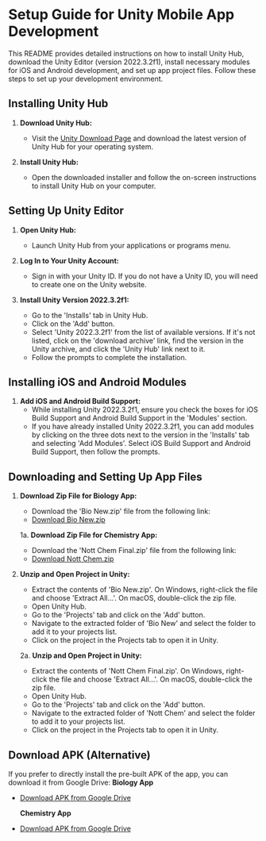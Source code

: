 # Setup Guide for Unity Mobile App Development

This README provides detailed instructions on how to install Unity Hub, download the Unity Editor (version 2022.3.2f1), install necessary modules for iOS and Android development, and set up app project files. Follow these steps to set up your development environment.

## Installing Unity Hub

1. **Download Unity Hub:**
   - Visit the [Unity Download Page](https://unity.com/download) and download the latest version of Unity Hub for your operating system.

2. **Install Unity Hub:**
   - Open the downloaded installer and follow the on-screen instructions to install Unity Hub on your computer.

## Setting Up Unity Editor

1. **Open Unity Hub:**
   - Launch Unity Hub from your applications or programs menu.

2. **Log In to Your Unity Account:**
   - Sign in with your Unity ID. If you do not have a Unity ID, you will need to create one on the Unity website.

3. **Install Unity Version 2022.3.2f1:**
   - Go to the 'Installs' tab in Unity Hub.
   - Click on the 'Add' button.
   - Select 'Unity 2022.3.2f1' from the list of available versions. If it's not listed, click on the 'download archive' link, find the version in the Unity archive, and click the 'Unity Hub' link next to it.
   - Follow the prompts to complete the installation.

## Installing iOS and Android Modules

1. **Add iOS and Android Build Support:**
   - While installing Unity 2022.3.2f1, ensure you check the boxes for iOS Build Support and Android Build Support in the 'Modules' section.
   - If you have already installed Unity 2022.3.2f1, you can add modules by clicking on the three dots next to the version in the 'Installs' tab and selecting 'Add Modules'. Select iOS Build Support and Android Build Support, then follow the prompts.

## Downloading and Setting Up App Files

1. **Download Zip File for Biology App:**
   - Download the 'Bio New.zip' file from the following link:
   - [Download Bio New.zip](https://drive.google.com/file/d/1rTlTjFDTMBL6b2yKgbaKdHCJ21l_HsdQ/view?usp=sharing)

   1a. **Download Zip File for Chemistry App:**
      - Download the 'Nott Chem Final.zip' file from the following link:
      - [Download Nott Chem.zip](https://drive.google.com/file/d/1w5T35ALml7JBcNedBwV1lV0UY2UJAHST/view?usp=sharing)
   
2. **Unzip and Open Project in Unity:**
   - Extract the contents of 'Bio New.zip'. On Windows, right-click the file and choose 'Extract All...'. On macOS, double-click the zip file.
   - Open Unity Hub.
   - Go to the 'Projects' tab and click on the 'Add' button.
   - Navigate to the extracted folder of 'Bio New' and select the folder to add it to your projects list.
   - Click on the project in the Projects tab to open it in Unity.

   2a. **Unzip and Open Project in Unity:**
      - Extract the contents of 'Nott Chem Final.zip'. On Windows, right-click the file and choose 'Extract All...'. On macOS, double-click the zip file.
      - Open Unity Hub.
      - Go to the 'Projects' tab and click on the 'Add' button.
      - Navigate to the extracted folder of 'Nott Chem' and select the folder to add it to your projects list.
      - Click on the project in the Projects tab to open it in Unity.

## Download APK (Alternative)

If you prefer to directly install the pre-built APK of the app, you can download it from Google Drive:
   **Biology App**
- [Download APK from Google Drive](https://drive.google.com/file/d/11yUpJvHB5rwPKczSKq_HlkSYrzhIVvmO/view?usp=sharing)
  
   **Chemistry App**
- [Download APK from Google Drive](https://drive.google.com/file/d/1NyGmfJ9Z4zGc-fEWjBTDx98wJpI3f_5j/view?usp=sharing)
